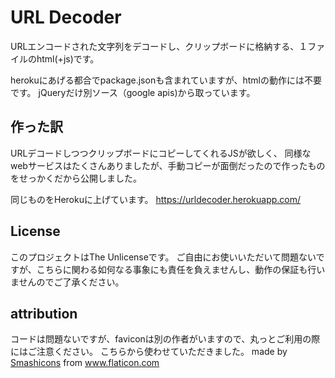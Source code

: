 # URL Decoder
URLエンコードされた文字列をデコードし、クリップボードに格納する、１ファイルのhtml(+js)です。

herokuにあげる都合でpackage.jsonも含まれていますが、htmlの動作には不要です。
jQueryだけ別ソース（google apis)から取っています。

## 作った訳
URLデコードしつつクリップボードにコピーしてくれるJSが欲しく、
同様なwebサービスはたくさんありましたが、手動コピーが面倒だったので作ったものをせっかくだから公開しました。

同じものをHerokuに上げています。
https://urldecoder.herokuapp.com/

## License
このプロジェクトはThe Unlicenseです。
ご自由にお使いいただいて問題ないですが、こちらに関わる如何なる事象にも責任を負えませんし、動作の保証も行いませんのでご了承ください。

## attribution
コードは問題ないですが、faviconは別の作者がいますので、丸っとご利用の際にはご注意ください。
こちらから使わせていただきました。
made by [Smashicons](https://www.freepik.com/) from www.flaticon.com

